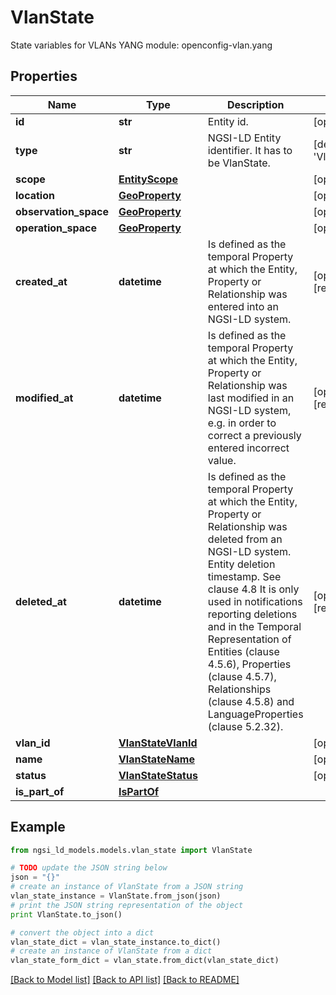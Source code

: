 # VlanState

State variables for VLANs  YANG module: openconfig-vlan.yang 

## Properties

Name | Type | Description | Notes
------------ | ------------- | ------------- | -------------
**id** | **str** | Entity id.  | [optional] 
**type** | **str** | NGSI-LD Entity identifier. It has to be VlanState. | [default to 'VlanState']
**scope** | [**EntityScope**](EntityScope.md) |  | [optional] 
**location** | [**GeoProperty**](GeoProperty.md) |  | [optional] 
**observation_space** | [**GeoProperty**](GeoProperty.md) |  | [optional] 
**operation_space** | [**GeoProperty**](GeoProperty.md) |  | [optional] 
**created_at** | **datetime** | Is defined as the temporal Property at which the Entity, Property or Relationship was entered into an NGSI-LD system.  | [optional] [readonly] 
**modified_at** | **datetime** | Is defined as the temporal Property at which the Entity, Property or Relationship was last modified in an NGSI-LD system, e.g. in order to correct a previously entered incorrect value.  | [optional] [readonly] 
**deleted_at** | **datetime** | Is defined as the temporal Property at which the Entity, Property or Relationship was deleted from an NGSI-LD system.  Entity deletion timestamp. See clause 4.8 It is only used in notifications reporting deletions and in the Temporal Representation of Entities (clause 4.5.6), Properties (clause 4.5.7), Relationships (clause 4.5.8) and LanguageProperties (clause 5.2.32).  | [optional] [readonly] 
**vlan_id** | [**VlanStateVlanId**](VlanStateVlanId.md) |  | [optional] 
**name** | [**VlanStateName**](VlanStateName.md) |  | [optional] 
**status** | [**VlanStateStatus**](VlanStateStatus.md) |  | [optional] 
**is_part_of** | [**IsPartOf**](IsPartOf.md) |  | 

## Example

```python
from ngsi_ld_models.models.vlan_state import VlanState

# TODO update the JSON string below
json = "{}"
# create an instance of VlanState from a JSON string
vlan_state_instance = VlanState.from_json(json)
# print the JSON string representation of the object
print VlanState.to_json()

# convert the object into a dict
vlan_state_dict = vlan_state_instance.to_dict()
# create an instance of VlanState from a dict
vlan_state_form_dict = vlan_state.from_dict(vlan_state_dict)
```
[[Back to Model list]](../README.md#documentation-for-models) [[Back to API list]](../README.md#documentation-for-api-endpoints) [[Back to README]](../README.md)


